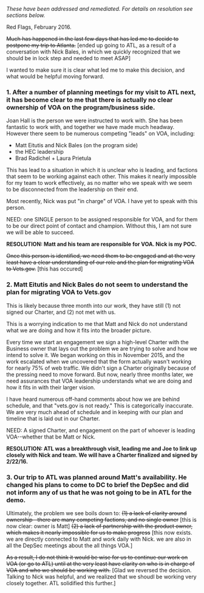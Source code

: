 _These have been addressed and remediated. For details on resolution see sections below._

Red Flags, February 2016. 

~~Much has happened in the last few days that has led me to decide to postpone my trip to Atlanta.~~ [ended up going to ATL, as a result of a conversation with Nick Bales, in which we quickly recognized that we should be in lock step and needed to meet ASAP]

I wanted to make sure it is clear what led me to make this decision, and what would be helpful moving forward.

### 1. After a number of planning meetings for my visit to ATL next, it has become clear to me that there is actually no clear ownership of VOA on the program/business side. 

Joan Hall is the person we were instructed to work with. She has been fantastic to work with, and together we have made much headway. However there seem to be numerous competing "leads" on VOA, including:

+ Matt Eitutis and Nick Bales (on the program side)
+ the HEC leadership 
+ Brad Radichel + Laura Prietula 

This has lead to a situation in which it is unclear who is leading, and factions that seem to be working against each other. This makes it nearly impossible for my team to work effectively, as no matter who we speak with we seem to be disconnected from the leadership on their end. 

Most recently, Nick was put "in charge" of VOA. I have yet to speak with this person. 

NEED: one SINGLE person to be assigned responsible for VOA, and for them to be our direct point of contact and champion. Without this, I am not sure we will be able to succeed. 

**RESOLUTION: Matt and his team are responsible for VOA. Nick is my POC.** 

~~Once this person is identified, we need them to be engaged and at the very least have a clear understanding of our role and the plan for migrating VOA to Vets.gov.~~ [this has occured] 


### 2. Matt Eitutis and Nick Bales do not seem to understand the plan for migrating VOA to Vets.gov 

This is likely because three month into our work, they have still (1) not signed our Charter, and (2) not met with us. 

This is a worrying indication to me that Matt and Nick do not understand what we are doing and how it fits into the broader picture. 

Every time we start an engagement we sign a high-level Charter with the Business owner that lays out the problem we are trying to solve and how we intend to solve it. We began working on this in November 2015, and the work escalated when we uncovered that the form actually wasn't working for nearly 75% of web traffic. We didn't sign a Charter originally because of the pressing need to move forward. But now, nearly three months later, we need assurances that VOA leadership understands what we are doing and how it fits in with their larger vision.

I have heard numerous off-hand comments about how we are behind schedule, and that "vets.gov is not ready." This is categorically inaccurate. We are very much ahead of schedule and in keeping with our plan and timeline that is laid out in our Charter. 

NEED: A signed Charter, and engagement on the part of whoever is leading VOA--whether that be Matt or Nick. 

**RESOLUTION: ATL was a breakthrough visit, leading me and Joe to link up closely with Nick and team. We will have a Charter finalized and signed by 2/22/16.** 

### 3. Our trip to ATL was planned around Matt's availability. He changed his plans to come to DC to brief the DepSec and did not inform any of us that he was not going to be in ATL for the demo. 

Ultimately, the problem we see boils down to:
~~(1) a lack of clarity around ownership--there are many competing factions, and no single owner~~ [this is now clear: owner is Matt]
~~(2) a lack of partnership with the product owner, which makes it nearly impossible for us to make progress~~ [this now exists. we are directly connected to Matt and work daily with Nick. we are also in all the DepSec meetings about the all things VOA.]

~~As a result, I do not think it would be wise for us to continue our work on VOA (or go to ATL) until at the very least have clarity on who is in charge of VOA and who we should be working with.~~ [Glad we reversed the decision. Talking to Nick was helpful, and we realized that we shoudl be working very closely together. ATL solidified this further.]  
